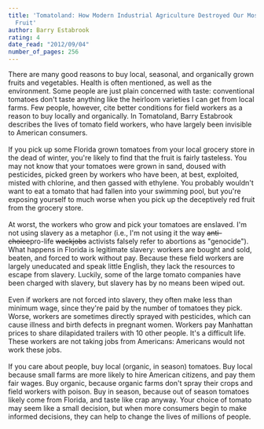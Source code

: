 ```yaml
---
title: 'Tomatoland: How Modern Industrial Agriculture Destroyed Our Most Alluring
  Fruit'
author: Barry Estabrook
rating: 4
date_read: "2012/09/04"
number_of_pages: 256
---
```


There are many good reasons to buy local, seasonal, and organically grown fruits and vegetables. Health is often mentioned, as well as the environment. Some people are just plain concerned with taste: conventional tomatoes don't taste anything like the heirloom varieties I can get from local farms. Few people, however, cite better conditions for field workers as a reason to buy locally and organically. In Tomatoland, Barry Estabrook describes the lives of tomato field workers, who have largely been invisible to American consumers.<br/><br/>If you pick up some Florida grown tomatoes from your local grocery store in the dead of winter, you're likely to find that the fruit is fairly tasteless. You may not know that your tomatoes were grown in sand, doused with pesticides, picked green by workers who have been, at best, exploited, misted with chlorine, and then gassed with ethylene. You probably wouldn't want to eat a tomato that had fallen into your swimming pool, but you're exposing yourself to much worse when you pick up the deceptively red fruit from the grocery store.<br/><br/>At worst, the workers who grow and pick your tomatoes are enslaved. I'm not using slavery as a metaphor (i.e., I'm not using it the way <s>anti-choice</s>pro-life <s>wackjobs</s> activists falsely refer to abortions as "genocide"). What happens in Florida is legitimate slavery: workers are bought and sold, beaten, and forced to work without pay. Because these field workers are largely uneducated and speak little English, they lack the resources to escape from slavery. Luckily, some of the large tomato companies have been charged with slavery, but slavery has by no means been wiped out.<br/><br/>Even if workers are not forced into slavery, they often make less than minimum wage, since they're paid by the number of tomatoes they pick. Worse, workers are sometimes directly sprayed with pesticides, which can cause illness and birth defects in pregnant women. Workers pay Manhattan prices to share dilapidated trailers with 10 other people. It's a difficult life. These workers are not taking jobs from Americans: Americans would not work these jobs.<br/><br/>If you care about people, buy local (organic, in season) tomatoes. Buy local because small farms are more likely to hire American citizens, and pay them fair wages. Buy organic, because organic farms don't spray their crops and field workers with poison. Buy in season, because out of season tomatoes likely come from Florida, and taste like crap anyway. Your choice of tomato may seem like a small decision, but when more consumers begin to make informed decisions, they can help to change the lives of millions of people.
